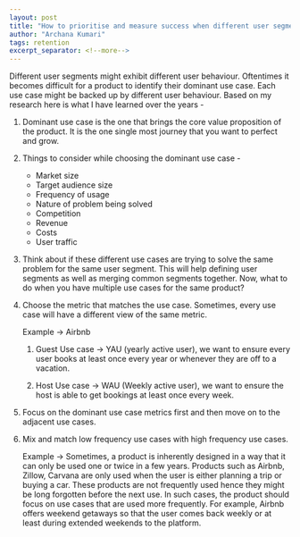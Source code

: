 ```yaml
---
layout: post
title: "How to prioritise and measure success when different user segments have different core behaviour?"
author: "Archana Kumari"
tags: retention
excerpt_separator: <!--more-->
---
```


Different user segments might exhibit different user behaviour. Oftentimes it becomes difficult for a product to identify their dominant use case. Each use case might be backed up by different user behaviour.  <!--more-->
Based on my research here is what I have learned over the years -

1. Dominant use case is the one that brings the core value proposition of the product. It is the one single most journey that you want to perfect and grow.

2. Things to consider while choosing the dominant use case -

    * Market size
    * Target audience size
    * Frequency of usage
    * Nature of problem being solved
    * Competition
    * Revenue
    * Costs
    * User traffic

3. Think about if these different use cases are trying to solve the same problem for the same user segment. This will help defining user segments as well as merging common segments together.
Now, what to do when you have multiple use cases for the same product?

  1. Choose the metric that matches the use case. Sometimes, every use case will have a different view of the same metric.
       
       Example → Airbnb

      1. Guest Use case → YAU (yearly active user), we want to ensure every user books at least once every year or whenever they are off to a vacation.

      2. Host Use case → WAU (Weekly active user), we want to ensure the host is able to get bookings at least once every week.

  2. Focus on the dominant use case metrics first and then move on to the adjacent use cases.

  3. Mix and match low frequency use cases with high frequency use cases.

        Example → Sometimes, a product is inherently designed in a way that it can only be used one or twice in a few years. Products such as Airbnb, Zillow, Carvana are only used when the user is either planning a trip or buying a car. These products are not frequently used hence they might be long forgotten before the next use. In such cases, the product should focus on use cases that are used more frequently. For example, Airbnb offers weekend getaways so that the user comes back weekly or at least during extended weekends to the platform.
